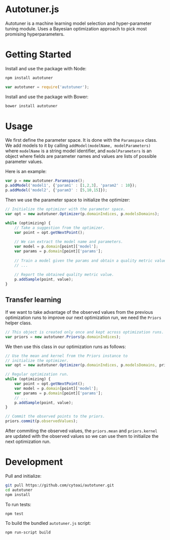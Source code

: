 # Autotuner.js
Autotuner is a machine learning model selection and hyper-parameter tuning module. Uses a Bayesian optimization approach to pick most promising hyperparameters.

# Getting Started

Install and use the package with Node:
```bash
npm install autotuner
```
```javascript
var autotuner = require('autotuner');
```

Install and use the package with Bower:
```bash
bower install autotuner
```

# Usage

We first define the parameter space. It is done with the `Paramspace` class. We add models to it by calling `addModel(modelName, modelParameters)` where `modelName` is a string model identifier, and `modelParameters` is an object where fields are parameter names and values are lists of possible parameter values.

Here is an example:
```javascript
var p = new autotuner.Paramspace();
p.addModel('model1', {'param1' : [1,2,3], 'param2' : 10});
p.addModel('model2', {'param3' : [5,10,15]});
```

Then we use the parameter space to initialize the optimizer:
```javascript
// Initialize the optimizer with the parameter space.
var opt = new autotuner.Optimizer(p.domainIndices, p.modelsDomains);

while (optimizing) {
    // Take a suggestion from the optimizer.
    var point = opt.getNextPoint();
    
    // We can extract the model name and parameters.
    var model = p.domain[point]['model'];
    var params = p.domain[point]['params'];
    
    // Train a model given the params and obtain a quality metric value.
    // ...
    
    // Report the obtained quality metric value.
    p.addSample(point, value);
}

```
## Transfer learning

If we want to take advantage of the observed values from the previous optimization runs to improve our next optimization run, we need the `Priors` helper class.
```javascript
// This object is created only once and kept across optimization runs.
var priors = new autotuner.Priors(p.domainIndices);
```
We then use this class in our optimization runs as follows:
```javascript
// Use the mean and kernel from the Priors instance to
// initialize the optimizer. 
var opt = new autotuner.Optimizer(p.domainIndices, p.modelsDomains, priors.mean, priors.kernel);

// Regular optimization run.
while (optimizing) {
    var point = opt.getNextPoint();
    var model = p.domain[point]['model'];
    var params = p.domain[point]['params'];
    // ...
    p.addSample(point, value);
}

// Commit the observed points to the priors.
priors.commit(p.observedValues);
```
After commiting the observed values, the `priors.mean` and `priors.kernel` are updated with the observed values so we can use them to initialize the next optimization run.


# Development

Pull and initialize:
```bash
git pull https://github.com/cytoai/autotuner.git
cd autotuner
npm install
```

To run tests:
```bash
npm test
```

To build the bundled `autotuner.js` script:
```bash
npm run-script build
```